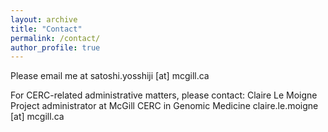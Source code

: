 ```yaml
---
layout: archive
title: "Contact"
permalink: /contact/
author_profile: true
---
```


Please email me at satoshi.yosshiji [at] mcgill.ca


For CERC-related administrative matters, please contact:
Claire Le Moigne
Project administrator at McGill CERC in Genomic Medicine
claire.le.moigne [at] mcgill.ca

